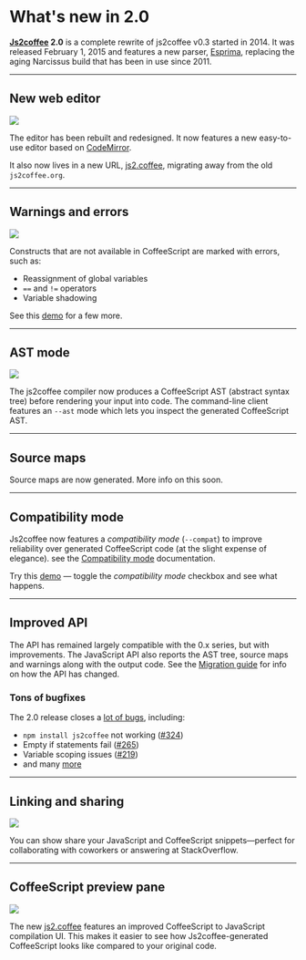 # What's new in 2.0

**[Js2coffee] 2.0** is a complete rewrite of js2coffee v0.3 started in 2014. It was
released February 1, 2015 and features a new parser, [Esprima], replacing the
aging Narcissus build that has been in use since 2011.

----

## New web editor

![](http://js2.coffee/assets/screenshots/js2coffee.png)

The editor has been rebuilt and redesigned. It now features a new easy-to-use
editor based on [CodeMirror].

It also now lives in a new URL, [js2.coffee](http://js2.coffee), migrating away
from the old `js2coffee.org`.

----

## Warnings and errors

![](http://js2.coffee/assets/screenshots/warnings.png)

Constructs that are not available in CoffeeScript are marked with errors, such as:

 * Reassignment of global variables
 * `==` and `!=` operators
 * Variable shadowing

See this
[demo](http://js2.coffee/#try:alert%28function%20namedExpr%28%29{}%29%3B%0A%0Afunction%20fn%28%29%20{%0A%20%20if%20%28a%20%3D%3D%20b%29%20{%0A%20%20%20%20a%20%3D%20false%3B%0A%20%20}%0A})
for a few more.

----

## AST mode

![](http://js2.coffee/assets/screenshots/ast.png)

The js2coffee compiler now produces a CoffeeScript AST (abstract syntax tree) before
rendering your input into code. The command-line client features an `--ast`
mode which lets you inspect the generated CoffeeScript AST.

----

## Source maps

Source maps are now generated. More info on this soon.

----

## Compatibility mode

Js2coffee now features a *compatibility mode* (`--compat`) to improve
reliability over generated CoffeeScript code (at the slight expense of elegance).
see the [Compatibility mode] documentation.

Try this
[demo](http://js2.coffee/#try:alert%28function%20cube%28n%29{%0A%20%20return%20Math.pow%28n%2C%203%29%3B%0A}%29%3B)
— toggle the *compatibility mode* checkbox and see what happens.

----

## Improved API

The API has remained largely compatible with the 0.x series, but with
improvements. The JavaScript API also reports the AST tree, source maps and
warnings along with the output code. See the [Migration guide] for info on how
the API has changed.

### Tons of bugfixes

The 2.0 release closes a [lot of bugs][issues], including:

 * `npm install js2coffee` not working ([#324])
 * Empty if statements fail ([#265])
 * Variable scoping issues ([#219])
 * and many [more][issues]

----

## Linking and sharing

![](http://js2.coffee/assets/screenshots/linking.png)

You can show share your JavaScript and CoffeeScript snippets—perfect for
collaborating with coworkers or answering at StackOverflow.

----

## CoffeeScript preview pane

![](http://js2.coffee/assets/screenshots/preview.png)

The new [js2.coffee][Js2coffee] features an improved CoffeeScript to JavaScript
compilation UI. This makes it easier to see how Js2coffee-generated
CoffeeScript looks like compared to your original code.

[Esprima]: http://esprima.org/
[CodeMirror]: http://codemirror.net/
[issues]: https://github.com/js2coffee/js2coffee/issues?q=label%3A%22fixed+in+2.0%22+is%3Aclosed
[Js2coffee]: http://js2.coffee/
[Migration guide]: https://github.com/js2coffee/js2coffee/blob/master/notes/Migration_guide.md
[Compatibility mode]: https://github.com/js2coffee/js2coffee/blob/master/notes/Special_cases.md#compatibilitymode
[#324]: https://github.com/js2coffee/js2coffee/issues/324
[#265]: https://github.com/js2coffee/js2coffee/issues/265
[#219]: https://github.com/js2coffee/js2coffee/issues/219
